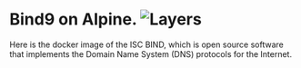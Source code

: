 Bind9 on Alpine. ![Layers](https://images.microbadger.com/badges/image/lisnaz/bind.svg)
============================

Here is the docker image of the ISC BIND, which is open source software that implements the Domain Name System (DNS) protocols for the Internet.
